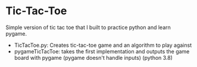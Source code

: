 # Tic-Tac-Toe

Simple version of tic tac toe that I built to practice python and learn pygame. 
- TicTacToe.py: Creates tic-tac-toe game and an algorithm to play against 
- pygameTicTacToe: takes the first implementation and outputs the game board with pygame (pygame doesn't handle inputs) (python 3.8) 
